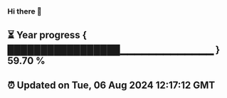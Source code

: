 ### Hi there 👋
⏳ Year progress { █████████████████▁▁▁▁▁▁▁▁▁▁▁▁▁ } 59.70 %
---
⏰ Updated on Tue, 06 Aug 2024 12:17:12 GMT
---
